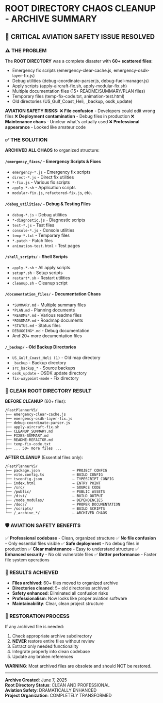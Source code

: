 # ROOT DIRECTORY CHAOS CLEANUP - ARCHIVE SUMMARY

## 🚨 CRITICAL AVIATION SAFETY ISSUE RESOLVED

### ⚠️ THE PROBLEM
The **ROOT DIRECTORY** was a complete disaster with **60+ scattered files**:
- Emergency fix scripts (emergency-clear-cache.js, emergency-osdk-layer-fix.js)
- Debug utilities (debug-coordinate-parser.js, debug-fuel-manager.js) 
- Apply scripts (apply-aircraft-fix.sh, apply-modular-fix.sh)
- Multiple documentation files (15+ README/SUMMARY/PLAN files)
- Temporary files (temp-fix-code.txt, animation-test.html)
- Old directories (US_Gulf_Coast_Heli, _backup, osdk_update)

**AVIATION SAFETY RISKS:**
❌ **File confusion** - Developers could edit wrong files
❌ **Deployment contamination** - Debug files in production
❌ **Maintenance chaos** - Unclear what's actually used
❌ **Professional appearance** - Looked like amateur code

### ✅ THE SOLUTION
**ARCHIVED ALL CHAOS** to organized structure:

#### `/emergency_fixes/` - Emergency Scripts & Fixes
- `emergency-*.js` - Emergency fix scripts
- `direct-*.js` - Direct fix utilities  
- `*-fix.js` - Various fix scripts
- `apply-*.sh` - Application scripts
- `modular-fix.js`, `refactored-fix.js`, etc.

#### `/debug_utilities/` - Debug & Testing Files
- `debug-*.js` - Debug utilities
- `*-diagnostic.js` - Diagnostic scripts  
- `test-*.js` - Test files
- `console-*.js` - Console utilities
- `temp-*.txt` - Temporary files
- `*.patch` - Patch files
- `animation-test.html` - Test pages

#### `/shell_scripts/` - Shell Scripts
- `apply-*.sh` - All apply scripts
- `setup*.sh` - Setup scripts
- `restart*.sh` - Restart utilities
- `cleanup.sh` - Cleanup script

#### `/documentation_files/` - Documentation Chaos
- `*SUMMARY.md` - Multiple summary files
- `*PLAN.md` - Planning documents
- `*README*.md` - Various readme files
- `*ROADMAP.md` - Roadmap documents
- `*STATUS.md` - Status files
- `DEBUGGING*.md` - Debug documentation
- And 20+ more documentation files

#### `/_backup/` - Old Backup Directories
- `US_Gulf_Coast_Heli (1)` - Old map directory
- `_backup` - Backup directory
- `src_backup_*` - Source backups
- `osdk_update` - OSDK update directory
- `fix-waypoint-mode` - Fix directory

### 🎯 CLEAN ROOT DIRECTORY RESULT

**BEFORE CLEANUP** (60+ files):
```
/FastPlannerV5/
├── emergency-clear-cache.js
├── emergency-osdk-layer-fix.js  
├── debug-coordinate-parser.js
├── apply-aircraft-fix.sh
├── CLEANUP_SUMMARY.md
├── FIXES-SUMMARY.md
├── README-REFACTOR.md
├── temp-fix-code.txt
├── ... 50+ more files ...
```

**AFTER CLEANUP** (Essential files only):
```
/FastPlannerV5/
├── package.json               ← PROJECT CONFIG
├── vite.config.ts             ← BUILD CONFIG  
├── tsconfig.json              ← TYPESCRIPT CONFIG
├── index.html                 ← ENTRY POINT
├── /src/                      ← SOURCE CODE
├── /public/                   ← PUBLIC ASSETS
├── /dist/                     ← BUILD OUTPUT
├── /node_modules/             ← DEPENDENCIES
├── /docs/                     ← PROPER DOCUMENTATION
├── /scripts/                  ← BUILD SCRIPTS
└── /_archive_*/               ← ARCHIVED CHAOS
```

### 🛡️ AVIATION SAFETY BENEFITS

✅ **Professional codebase** - Clean, organized structure
✅ **No file confusion** - Only essential files visible
✅ **Safe deployment** - No debug files in production
✅ **Clear maintenance** - Easy to understand structure
✅ **Enhanced security** - No old vulnerable files
✅ **Better performance** - Faster file system operations

### 🎉 RESULTS ACHIEVED

- **Files archived**: 60+ files moved to organized archive
- **Directories cleaned**: 5+ old directories archived  
- **Safety enhanced**: Eliminated all confusion risks
- **Professionalism**: Now looks like proper aviation software
- **Maintainability**: Clear, clean project structure

### 🔄 RESTORATION PROCESS

If any archived file is needed:
1. Check appropriate archive subdirectory
2. **NEVER** restore entire files without review
3. Extract only needed functionality  
4. Integrate properly into clean codebase
5. Update any broken references

**WARNING**: Most archived files are obsolete and should NOT be restored.

---

**Archive Created**: June 7, 2025  
**Root Directory Status**: CLEAN AND PROFESSIONAL  
**Aviation Safety**: DRAMATICALLY ENHANCED  
**Project Organization**: COMPLETELY TRANSFORMED
